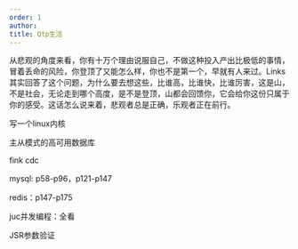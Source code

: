 ```yaml
---
order: 1
author: 
title: Qtp生活
---
```


从悲观的角度来看，你有十万个理由说服自己，不做这种投入产出比极低的事情，冒着丢命的风险，你登顶了又能怎么样，你也不是第一个，早就有人来过。Links其实回答了这个问题，为什么要去想这些，比谁高，比谁快，比谁厉害，这是山，不是社会，无论走到哪个高度，是不是登顶，山都会回馈你，它会给你这份只属于你的感受。这话怎么说来着，悲观者总是正确，乐观者正在前行。

写一个linux内核

主从模式的高可用数据库

fink cdc

mysql: p58-p96，p121-p147

redis：p147-p175

juc并发编程：全看

JSR参数验证





> 
